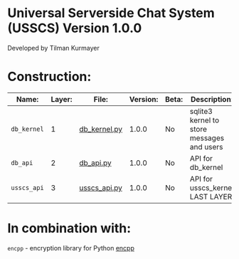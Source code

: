 # Universal Serverside Chat System (USSCS)   Version 1.0.0
Developed by Tilman Kurmayer

# Construction:
| Name: | Layer: | File: | Version: | Beta: | Description: |
|-------|--------|-------|----------|-------|--------------|
|  `db_kernel` | 1 | [db_kernel.py](db_kernel.py) | 1.0.0 | No | sqlite3 kernel to store messages and users |
| `db_api` | 2 | [db_api.py](db_api.py) | 1.0.0 | No | API for db_kernel|
| `usscs_api` | 3 | [usscs_api.py](usscs_api.py) | 1.0.0| No | API for usscs_kernel LAST LAYER |



# In combination with:
`encpp` - encryption library for Python [encpp](https://github.com/tchello45/encpp) 
